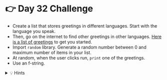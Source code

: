 # 👉 Day 32 Challenge


- Create a list that stores greetings in different languages. Start with the language you speak.
- Then, go on the internet to find other greetings in other languages. [Here is a list of greetings](https://www.babbel.com/en/magazine/how-to-say-hello-in-10-different-languages) to get you started.
- Import `random` library. Generate a random number between 0 and maximum number of items in your list.
- At random, when the user clicks run, `print` one of the greetings.
- Use an f-string.

<details> <summary> 💡 Hints </summary>

- Start with importing your library.
- Add your greetings as your list.
- Remember how you used `random.randint` to generate random numbers? Try that again here. (Don't forget to assign a variable to this).
- Remember your first greeting is index 0.
- `print` a random greeting.
- You will only need four lines of code to make this project run!


                              
</details>